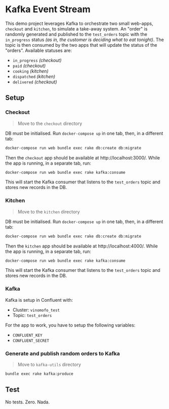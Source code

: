 # Kafka Event Stream

This demo project leverages Kafka to orchestrate two small web-apps, `checkout` and `kitchen`, to simulate a take-away system. An "order" is randomly generated and published to the `test_orders` topic with the `in_progress` status _(as in, the customer is deciding what to eat tonight)_. The topic is then consumed by the two apps that will update the status of the "orders". Available statuses are:

* `in_progress` _(checkout)_
* `paid` _(checkout)_
* `cooking` _(kitchen)_
* `dispatched` _(kitchen)_
* `delivered` _(checkout)_

## Setup

### Checkout

> Move to the `checkout` directory

DB must be initialised. Run `docker-compose up` in one tab, then, in a different tab:

```bash
docker-compose run web bundle exec rake db:create db:migrate
```

Then the `checkout` app should be available at http://localhost:3000/. While the app is running, in a separate tab, run:

```bash
docker-compose run web bundle exec rake kafka:consume
```

This will start the Kafka consumer that listens to the `test_orders` topic and stores new records in the DB.

### Kitchen

> Move to the `kitchen` directory

DB must be initialised. Run `docker-compose up` in one tab, then, in a different tab:

```bash
docker-compose run web bundle exec rake db:create db:migrate
```

Then the `kitchen` app should be available at http://localhost:4000/. While the app is running, in a separate tab, run:

```bash
docker-compose run web bundle exec rake kafka:consume
```

This will start the Kafka consumer that listens to the `test_orders` topic and stores new records in the DB.

### Kafka

Kafka is setup in Confluent with:

* Cluster: `vinomofo_test`
* Topic: `test_orders`

For the app to work, you have to setup the following variables:

* `CONFLUENT_KEY`
* `CONFLUENT_SECRET`

### Generate and publish random orders to Kafka

> Move to `kafka-utils` directory

```bash
bundle exec rake kafka:produce
```

## Test

No tests. Zero. Nada.

